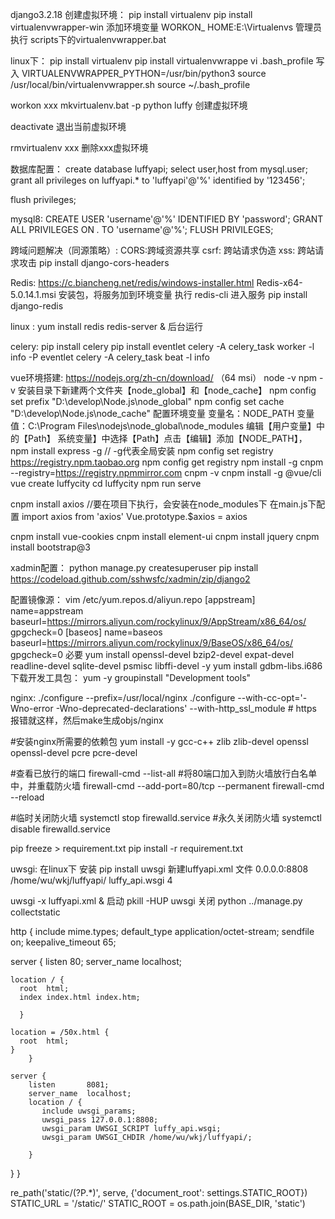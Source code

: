 
django3.2.18
创建虚拟环境：
pip install virtualenv
pip install virtualenvwrapper-win
添加环境变量 WORKON_ HOME:E:\Virtualenvs
管理员执行 scripts下的virtualenvwrapper.bat

linux下：
pip install virtualenv
pip install virtualenvwrappe
vi  .bash_profile
写入
VIRTUALENVWRAPPER_PYTHON=/usr/bin/python3
source /usr/local/bin/virtualenvwrapper.sh
source ~/.bash_profile


workon xxx
mkvirtualenv.bat -p python luffy  创建虚拟环境

deactivate 退出当前虚拟环境

rmvirtualenv xxx 删除xxx虚拟环境

数据库配置：
create  database  luffyapi;
select user,host from mysql.user;
grant all privileges on luffyapi.* to 'luffyapi'@'%' identified by '123456';

flush privileges;

mysql8:
CREATE USER 'username'@'%' IDENTIFIED BY 'password';
GRANT ALL PRIVILEGES ON *.* TO 'username'@'%';
FLUSH PRIVILEGES;

跨域问题解决（同源策略）:
CORS:跨域资源共享
csrf: 跨站请求伪造
xss: 跨站请求攻击
pip install django-cors-headers


Redis:
https://c.biancheng.net/redis/windows-installer.html
Redis-x64-5.0.14.1.msi 安装包，将服务加到环境变量  执行 redis-cli 进入服务
pip install django-redis 

linux :
yum install redis
redis-server &  后台运行


celery:
pip install celery
pip install eventlet
celery  -A celery_task  worker  -l info -P eventlet
celery  -A celery_task  beat  -l info


vue环境搭建:
https://nodejs.org/zh-cn/download/  （64 msi）
node -v
npm -v 
安装目录下新建两个文件夹【node_global】和【node_cache】
npm config set prefix "D:\develop\Node.js\node_global"
npm config set cache "D:\develop\Node.js\node_cache"
配置环境变量
变量名：NODE_PATH
变量值：C:\Program Files\nodejs\node_global\node_modules
编辑【用户变量】中的【Path】
系统变量】中选择【Path】点击【编辑】添加【NODE_PATH】，
npm install express -g   // -g代表全局安装
npm config set registry https://registry.npm.taobao.org
npm config get registry
npm install -g cnpm --registry=https://registry.npmmirror.com
cnpm -v
cnpm install -g @vue/cli
vue create luffycity
cd luffycity
npm run serve


cnpm install axios //要在项目下执行，会安装在node_modules下
在main.js下配置
import axios from 'axios'
Vue.prototype.$axios = axios

cnpm install vue-cookies
cnpm install element-ui
cnpm install jquery
cnpm install bootstrap@3

xadmin配置：
python manage.py createsuperuser
pip install https://codeload.github.com/sshwsfc/xadmin/zip/django2


配置镜像源：
vim /etc/yum.repos.d/aliyun.repo
[appstream]
name=appstream
baseurl=https://mirrors.aliyun.com/rockylinux/9/AppStream/x86_64/os/
gpgcheck=0
[baseos]
name=baseos
baseurl=https://mirrors.aliyun.com/rockylinux/9/BaseOS/x86_64/os/
gpgcheck=0
必要
yum install  openssl-devel bzip2-devel expat-devel  readline-devel sqlite-devel psmisc libffi-devel -y
yum install gdbm-libs.i686
下载开发工具包：
 yum -y groupinstall "Development tools"
 
nginx:
./configure --prefix=/usr/local/nginx 
./configure --with-cc-opt='-Wno-error -Wno-deprecated-declarations'    --with-http_ssl_module  # https 报错就这样，然后make生成objs/nginx




#安装nginx所需要的依赖包
yum install -y gcc-c++	zlib zlib-devel	openssl openssl-devel pcre pcre-devel

#查看已放行的端口
firewall-cmd --list-all
#将80端口加入到防火墙放行白名单中，并重载防火墙
firewall-cmd --add-port=80/tcp --permanent
firewall-cmd --reload

#临时关闭防火墙
systemctl stop firewalld.service
#永久关闭防火墙
systemctl disable firewalld.service

pip  freeze > requirement.txt
pip  install -r  requirement.txt

uwsgi:
在linux下 安装
pip install uwsgi
新建luffyapi.xml 文件
<uwsgi>
   <socket>0.0.0.0:8808</socket> <!-- 内部端口，自定义 -->
   <chdir>/home/wu/wkj/luffyapi/</chdir> <!-- 项目路径 -->
   <module>luffy_api.wsgi</module>  <!-- luffy_api为wsgi.py所在目录名-->
   <processes>4</processes> <!-- 进程数 -->
</uwsgi>

uwsgi  -x luffyapi.xml  &  启动
pkill -HUP uwsgi  关闭
python ../manage.py collectstatic


http {
  include    mime.types;
  default_type application/octet-stream;
  sendfile    on;
  keepalive_timeout 65;

  server {
    listen    80;
    server_name localhost;

    location / {
      root  html;
      index index.html index.htm;

      }

    location = /50x.html {
      root  html;
    }
        }

    server {
        listen       8081;
        server_name  localhost;
        location / {
           include uwsgi_params;
           uwsgi_pass 127.0.0.1:8808;
           uwsgi_param UWSGI_SCRIPT luffy_api.wsgi;
           uwsgi_param UWSGI_CHDIR /home/wu/wkj/luffyapi/;

        }

   }
}


re_path('static/(?P<path>.*)', serve, {'document_root': settings.STATIC_ROOT})
STATIC_URL = '/static/'
STATIC_ROOT = os.path.join(BASE_DIR, 'static')
